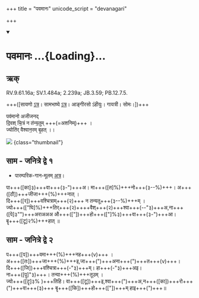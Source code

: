 +++
title = "पवमानः"
unicode_script = "devanagari"

+++
<div class="js_include" includetitle="false" newlevelforh1="1" unfilled url="/vedAH_sAma/paravastu-sAma/devaH/somaH/pavamAna/">
<details open><summary><h1>पवमानः ...{Loading}...</h1></summary>

## ऋक्

RV.9.61.16a; SV.1.484a; 2.239a; JB.3.59; PB.12.7.5.

+++([सायणो [ऽत्र](https://archive.org/stream/RgVedaWithSayanasCommentaryPart4/rv_sayanabhasya_part4#page/n185/mode/1up&sa=D&ust=1542425956327000)। सामभाष्ये [ऽत्र](https://archive.org/details/SamaVedaSanhitaWithSayanabhashyaVolume2SatyavrataSamasrami1876bis_201804/page/n55&sa=D&ust=1542425956327000)। आङ्गीरसो ऽंहीयुः। गायत्री। सोमः।])+++

पव॑मानो अजीजनद्  
दि॒वश् चि॒त्रं न त॑न्य॒तुम् +++(=अशनिम्)+++ ।  
ज्योति॑र् वैश्वान॒रम् बृ॒हत् ।।

![](/devaH/AryaH/hindukaH/somaH/images/soma-for-agni.png)
{class="thumbnail"}

## साम - जनित्रे द्वे १

- पारम्परिक-गान-मूलम् [अत्र](https://archive.org/stream/sAmaveda-jaiminIya-paravastu-paramparA-docs/VIVAAHA%20UPANAYANA%20SAAMAANI#page/n1/mode/1up&sa=D&ust=1542425956328000)।
<div caption="रामानुजार्यः 1974 " class="audioEmbed" src="https://archive
.org/download/jaiminIya-sAma-gAna-paravastu-tradition-rAmAnuja/pavamAna.mp3"></div>
<div caption="गोपालार्यः 2015  " class="audioEmbed" src="https://archive
.org/download/jaiminIya-sAma-gAna-paravastu-tradition-gopAla-2015/pavamAna.mp3"></div>
<div caption="गोपालपवनयोर् अनुवचनम् 2015 1x" class="audioEmbed" src="https://archive
.org/download/jaiminIya-sAma-gAna-paravastu-tradition-anuvachanam-gopAla-pavana-2015/pavamAna-p1.mp3"></div>
<div caption="गोपालपवनयोर् अनुवचनम् 2015 1.5x" class="audioEmbed" src="https://archive
.org/download/jaiminIya-sAma-gAna-paravastu-tradition-anuvachanam-gopAla-pavana-2015-150p-speed/pavamAna-p1.mp3"></div>

पा+++([का]३)+++वा+++(३-")+++अ। मा+++([त]%)+++नो+++(३--%)+++। अ+++([ठौ])+++जीजा+++(%)+++नात् ।  
दि+++([र])+++वश्चित्राम्+++(२)+++ न तन्यतू+++(३--%)+++म् ।  
ज्यो+++(["घि]%)+++तिर्+++(२)++++वैश्+++(२)+++श्वा+++(--"३)+++अ,ना+++([पे]३"")+++अराअअअ औ+++(["])+++हो+++(["]%३)+++वा+++(३-")+++आ।  
बॄ+++([टू]२%)+++हात् ॥

## साम - जनित्रे द्वे २
<div caption="गोपालपवनयोर् अनुवचनम् 2015 1x" class="audioEmbed" src="https://archive
.org/download/jaiminIya-sAma-gAna-paravastu-tradition-anuvachanam-gopAla-pavana-2015/pavamAna-p2.mp3"></div>
<div caption="गोपालपवनयोर् अनुवचनम् 2015 1.5x" class="audioEmbed" src="https://archive
.org/download/jaiminIya-sAma-gAna-paravastu-tradition-anuvachanam-gopAla-pavana-2015-150p-speed/pavamAna-p2.mp3"></div>

प+++([प])+++वमा+++(%)+++नह+++(v)+++ ।  
अ+++([तः])+++जा+++(%)+++इ,जा+++(")+++अना+++(")+++त+++(v)+++।  
दि+++([जि])+++वश्चित्रा+++(-"३)+++म्। हा+++(-"३)+++अइ।  
ना+++([पॄ]"३)+++। तन्या+++(%)+++तूउम् ।  
ज्यो+++([टॄ]३% )+++तिहि। वा+++([टू])+++इ,श्वा+++(")+++अ,न+++([का])+++रो+++(")+++वा+++(३)+++ बॄ+++([कि])+++हो+++(["])+++म् हाइ+++(")+++॥
</details>
</div>